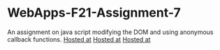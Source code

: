 # WebApps-F21-Assignment-7
An assignment on java script modifying the DOM and using anonymous callback functions.
[Hosted at](https://44-563-webapps-f21.github.io/webapps-f21-assignment-7-Subhas19/search.html)
[Hosted at](https://44-563-webapps-f21.github.io/webapps-f21-assignment-7-Subhas19/stack.html)
[Hosted at](https://44-563-webapps-f21.github.io/webapps-f21-assignment-7-Subhas19/reaction.html)
